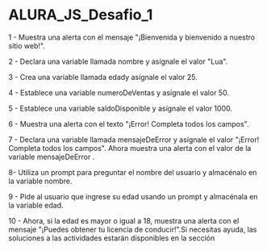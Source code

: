 # ALURA_JS_Desafio_1
1 - Muestra una alerta con el mensaje "¡Bienvenida y bienvenido a nuestro sitio web!".

2 - Declara una variable llamada nombre y asígnale el valor "Lua".

3 - Crea una variable llamada edady asígnale el valor 25.

4 - Establece una variable numeroDeVentas y asígnale el valor 50.

5 - Establece una variable saldoDisponible y asígnale el valor 1000.

6 - Muestra una alerta con el texto "¡Error! Completa todos los campos".

7 - Declara una variable llamada mensajeDeError y asígnale el valor "¡Error! Completa todos los campos". Ahora muestra una alerta con el valor de la variable mensajeDeError .

8- Utiliza un prompt para preguntar el nombre del usuario y almacénalo en la variable nombre.

9 - Pide al usuario que ingrese su edad usando un prompt y almacénala en la variable edad.

10 - Ahora, si la edad es mayor o igual a 18, muestra una alerta con el mensaje "¡Puedes obtener tu licencia de conducir!".Si necesitas ayuda, las soluciones a las actividades estarán disponibles en la sección
